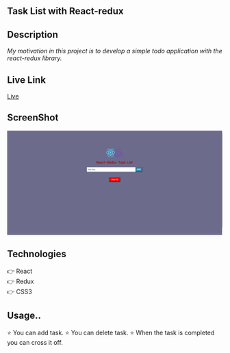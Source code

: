 ## Task List with React-redux

## Description
*My motivation in this project is to develop a simple todo application with the react-redux library.*

## Live Link
[Live](https://to-do-redux-zlh.vercel.app/)

## ScreenShot
![reduxtodo](./redux-todo.gif)

## Technologies 

👉 React <br>
👉 Redux <br>
👉 CSS3  <br>


## Usage..
⭐ You can add task.
⭐ You can delete task.
⭐ When the task is completed you can cross it off.




